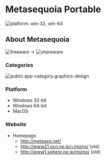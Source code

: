 # Metasequoia Portable
 ![platform: win-32, win-64](https://img.shields.io/badge/platform-win--32_|_win--64-informational)

## About Metasequoia
 ![freeware](https://img.shields.io/badge/freeware-yellow) →
 ![shareware](https://img.shields.io/badge/shareware-yellow)

### Categories
 ![public.app-category.graphics-design](https://img.shields.io/badge/public.app--category.graphics--design-informational)

### Platform
 - Windows 32-bit
 - Windows 64-bit
 - MacOS

### Website
 - Homepage
   - http://metaseq.net/
   - http://www21.ocn.ne.jp/~mizno/ (old)
   - http://www1.sphere.ne.jp/mizno/ (old)
